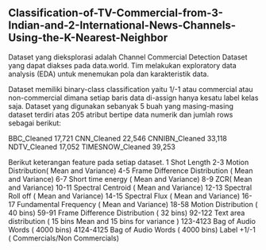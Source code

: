 ## Classification-of-TV-Commercial-from-3-Indian-and-2-International-News-Channels-Using-the-K-Nearest-Neighbor

Dataset yang dieksplorasi adalah Channel Commercial Detection Dataset yang dapat diakses pada data.world. Tim melakukan exploratory data analysis (EDA) untuk menemukan pola dan karakteristik data. 

Dataset memiliki binary-class classification yaitu 1/-1 atau commercial atau non-commercial dimana setiap baris data di-assign hanya kesatu label kelas saja. Dataset yang digunakan sebanyak 5 buah yang masing-masing dataset terdiri atas 205 atribut bertipe data numerik dan jumlah rows sebagai berikut: 

BBC_Cleaned 17,721 
CNN_Cleaned 22,546 
CNNIBN_Cleaned 
33,118 NDTV_Cleaned 
17,052 TIMESNOW_Cleaned 
39,253

Berikut keterangan feature pada setiap dataset. 
1 Shot Length 
2-3 Motion Distribution( Mean and Variance) 
4-5 Frame Difference Distribution ( Mean and Variance)
6-7 Short time energy ( Mean and Variance) 
8-9 ZCR( Mean and Variance) 
10-11 Spectral Centroid ( Mean and Variance) 
12-13 Spectral Roll off ( Mean and Variance) 
14-15 Spectral Flux ( Mean and Variance) 
16-17 Fundamental Frequency ( Mean and Variance) 18-58 Motion Distribution ( 40 bins) 
59-91 Frame Difference Distribution ( 32 bins) 
92-122 Text area distribution ( 15 bins Mean and 15 bins for variance ) 
123-4123 Bag of Audio Words ( 4000 bins) 4124-4125 Bag of Audio Words ( 4000 bins) 
Label +1/-1 ( Commercials/Non Commercials)

